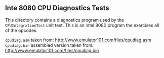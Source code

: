 
## Inte 8080 CPU Diagnostics Tests

This directory contains a diagnostics program used by the `CPUIntegrationTest` unit test. This is an Intel 8080 program the exercises all of the opcodes.

`cpudiag.asm` taken from: http://www.emulator101.com/files/cpudiag.asm
`cpudiag.bin` assembled version taken from: http://www.emulator101.com/files/cpudiag.bin
